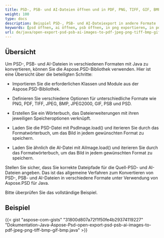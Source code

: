 ```yaml
---
title: PSD-, PSB- und AI-Dateien öffnen und in PDF, PNG, TIFF, GIF, BMP, JPEG exportieren
weight: 100
type: docs
description: Beispiel PSD-, PSB- und AI-Dateiexport in andere Formate
keywords: [psd öffnen, ai öffnen, psb öffnen, in png exportieren, in pdf exportieren, in jpeg exportieren, in tiff exportieren, psd api, java, codebeispiel]
url: de/java/open-export-psd-psb-ai-images-to-pdf-jpeg-png-tiff-bmp-gif-bmp/
---
```


## **Übersicht**
Um PSD-, PSB- und AI-Dateien in verschiedenen Formaten mit Java zu konvertieren, können Sie die Aspose.PSD-Bibliothek verwenden. Hier ist eine Übersicht über die beteiligten Schritte:

- Importieren Sie die erforderlichen Klassen und Module aus der Aspose.PSD-Bibliothek.

- Definieren Sie verschiedene Optionen für unterschiedliche Formate wie PNG, PDF, TIFF, JPEG, BMP, JPEG2000, GIF, PSB und PSD.

- Erstellen Sie ein Wörterbuch, das Dateierweiterungen mit ihren jeweiligen Speicheroptionen verknüpft.

- Laden Sie die PSD-Datei mit PsdImage.load() und iterieren Sie durch das Formatwörterbuch, um das Bild in jedem gewünschten Format zu speichern.

- Laden Sie ähnlich die AI-Datei mit AiImage.load() und iterieren Sie durch das Formatwörterbuch, um das Bild in jedem gewünschten Format zu speichern.

Stellen Sie sicher, dass Sie korrekte Dateipfade für die Quell-PSD- und AI-Dateien angeben.
Das ist das allgemeine Verfahren zum Konvertieren von PSD-, PSB- und AI-Dateien in verschiedene Formate unter Verwendung von Aspose.PSD für Java.

Bitte überprüfen Sie das vollständige Beispiel.

## **Beispiel**
{{< gist "aspose-com-gists" "31800d807a72f1f50fe4b29374119227" "Dokumentation-Java-Aspose-Psd-open-export-psd-psb-ai-images-to-pdf-jpeg-png-tiff-bmp-gif-bmp.java" >}}
